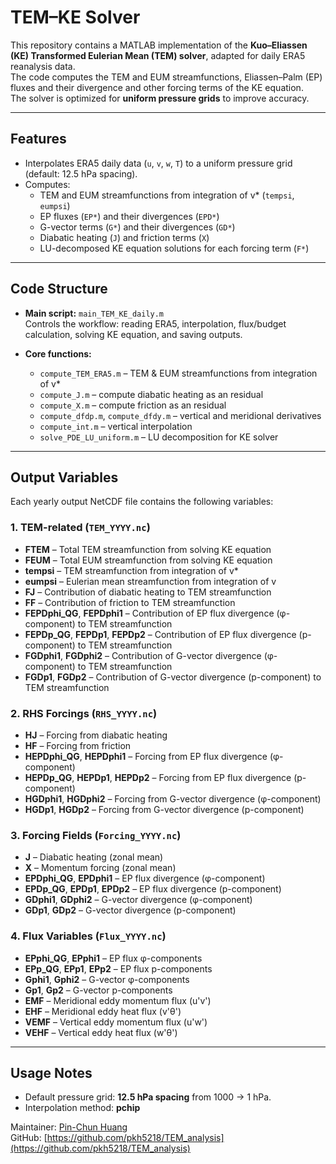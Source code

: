 # TEM–KE Solver

This repository contains a MATLAB implementation of the **Kuo–Eliassen (KE) Transformed Eulerian Mean (TEM) solver**, adapted for daily ERA5 reanalysis data.  
The code computes the TEM and EUM streamfunctions, Eliassen–Palm (EP) fluxes and their divergence and other forcing terms of the KE equation.  
The solver is optimized for **uniform pressure grids** to improve accuracy.

---

## Features

- Interpolates ERA5 daily data (`u`, `v`, `w`, `T`) to a uniform pressure grid (default: 12.5 hPa spacing).
- Computes:
  - TEM and EUM streamfunctions from integration of v* (`tempsi`, `eumpsi`)
  - EP fluxes (`EP*`) and their divergences (`EPD*`)
  - G-vector terms (`G*`) and their divergences (`GD*`)
  - Diabatic heating (`J`) and friction terms (`X`)
  - LU-decomposed KE equation solutions for each forcing term (`F*`)

---

## Code Structure

- **Main script:** `main_TEM_KE_daily.m`  
  Controls the workflow: reading ERA5, interpolation, flux/budget calculation, solving KE equation, and saving outputs.

- **Core functions:**
  - `compute_TEM_ERA5.m` – TEM & EUM streamfunctions from integration of v*
  - `compute_J.m` – compute diabatic heating as an residual
  - `compute_X.m` – compute friction as an residual
  - `compute_dfdp.m`, `compute_dfdy.m` – vertical and meridional derivatives
  - `compute_int.m` – vertical interpolation
  - `solve_PDE_LU_uniform.m` – LU decomposition for KE solver

---

## Output Variables

Each yearly output NetCDF file contains the following variables:

### 1. TEM-related (`TEM_YYYY.nc`)
- **FTEM** – Total TEM streamfunction from solving KE equation
- **FEUM** – Total EUM streamfunction from solving KE equation
- **tempsi** – TEM streamfunction from integration of v*
- **eumpsi** – Eulerian mean streamfunction from integration of v
- **FJ** – Contribution of diabatic heating to TEM streamfunction
- **FF** – Contribution of friction to TEM streamfunction
- **FEPDphi_QG**, **FEPDphi1** – Contribution of EP flux divergence (φ-component) to TEM streamfunction 
- **FEPDp_QG**, **FEPDp1**, **FEPDp2** – Contribution of EP flux divergence (p-component) to TEM streamfunction
- **FGDphi1**, **FGDphi2** – Contribution of G-vector divergence (φ-component) to TEM streamfunction 
- **FGDp1**, **FGDp2** – Contribution of G-vector divergence (p-component) to TEM streamfunction 

### 2. RHS Forcings (`RHS_YYYY.nc`)
- **HJ** – Forcing from diabatic heating  
- **HF** – Forcing from friction  
- **HEPDphi_QG**, **HEPDphi1** – Forcing from EP flux divergence (φ-component)  
- **HEPDp_QG**, **HEPDp1**, **HEPDp2** – Forcing from EP flux divergence (p-component)  
- **HGDphi1**, **HGDphi2** – Forcing from G-vector divergence (φ-component)  
- **HGDp1**, **HGDp2** – Forcing from G-vector divergence (p-component)  

### 3. Forcing Fields (`Forcing_YYYY.nc`)
- **J** – Diabatic heating (zonal mean)  
- **X** – Momentum forcing (zonal mean)  
- **EPDphi_QG**, **EPDphi1** – EP flux divergence (φ-component)  
- **EPDp_QG**, **EPDp1**, **EPDp2** – EP flux divergence (p-component)  
- **GDphi1**, **GDphi2** – G-vector divergence (φ-component)  
- **GDp1**, **GDp2** – G-vector divergence (p-component)  

### 4. Flux Variables (`Flux_YYYY.nc`)
- **EPphi_QG**, **EPphi1** – EP flux φ-components  
- **EPp_QG**, **EPp1**, **EPp2** – EP flux p-components  
- **Gphi1**, **Gphi2** – G-vector φ-components  
- **Gp1**, **Gp2** – G-vector p-components  
- **EMF** – Meridional eddy momentum flux (u'v')
- **EHF** – Meridional eddy heat flux (v'θ')
- **VEMF** – Vertical eddy momentum flux (u'w')
- **VEHF** – Vertical eddy heat flux (w'θ')

---

## Usage Notes

- Default pressure grid: **12.5 hPa spacing** from 1000 → 1 hPa.  
- Interpolation method: **pchip** 

Maintainer: [Pin-Chun Huang](mailto:pkh5218@psu.edu)  
GitHub: [https://github.com/pkh5218/TEM_analysis](https://github.com/pkh5218/TEM_analysis)
